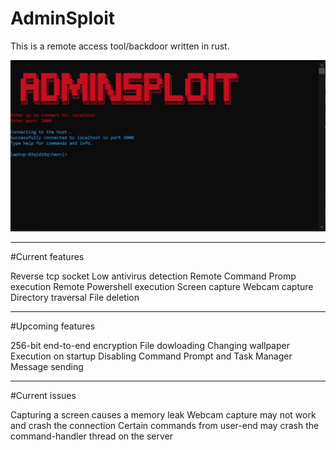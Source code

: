 # AdminSploit
This is a remote access tool/backdoor written in rust.


![alt text](https://github.com/H3nr1X/AdminSploit/blob/main/showcase.png?raw=true)

______________________________________________________________________________

#Current features

Reverse tcp socket
Low antivirus detection
Remote Command Promp execution
Remote Powershell execution
Screen capture
Webcam capture
Directory traversal
File deletion
________________________________________________________________________________

#Upcoming features

256-bit end-to-end encryption
File dowloading
Changing wallpaper
Execution on startup
Disabling Command Prompt and Task Manager
Message sending

_________________________________________________________________________________

#Current issues

Capturing a screen causes a memory leak
Webcam capture may not work and crash the connection
Certain commands from user-end may crash the command-handler thread on the server
